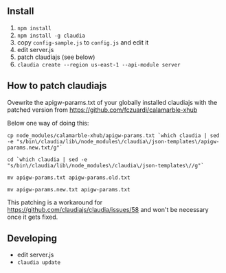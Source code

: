 
## Install

1. ```npm install```
2. ```npm install -g claudia```
3. copy ```config-sample.js``` to ```config.js``` and edit it
4. edit server.js
5. patch claudiajs (see below)
6. ```claudia create --region us-east-1 --api-module server```

## How to patch claudiajs

Ovewrite the apigw-params.txt of your globally installed claudiajs with the
patched version from https://github.com/fczuardi/calamarble-xhub

Below one way of doing this:
```
cp node_modules/calamarble-xhub/apigw-params.txt `which claudia | sed -e "s/bin\/claudia/lib\/node_modules\/claudia\/json-templates\/apigw-params.new.txt/g"`

cd `which claudia | sed -e "s/bin\/claudia/lib\/node_modules\/claudia\/json-templates\//g"`

mv apigw-params.txt apigw-params.old.txt

mv apigw-params.new.txt apigw-params.txt
```

This patching is a workaround for https://github.com/claudiajs/claudia/issues/58
and won't be necessary once it gets fixed.

## Developing

- edit server.js
- ```claudia update```
